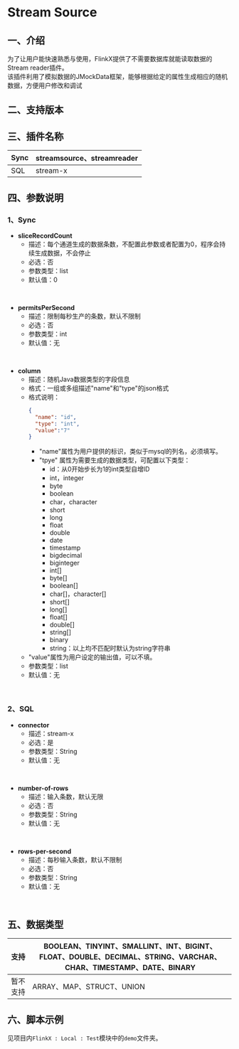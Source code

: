 # Stream Source

## 一、介绍
为了让用户能快速熟悉与使用，FlinkX提供了不需要数据库就能读取数据的Stream reader插件。<br />该插件利用了模拟数据的JMockData框架，能够根据给定的属性生成相应的随机数据，方便用户修改和调试

## 二、支持版本



## 三、插件名称
| Sync | streamsource、streamreader |
| --- | --- |
| SQL | stream-x |


## 四、参数说明
### 1、Sync
- **sliceRecordCount**
  - 描述：每个通道生成的数据条数，不配置此参数或者配置为0，程序会持续生成数据，不会停止
  - 必选：否
  - 参数类型：list
  - 默认值：0
<br />

- **permitsPerSecond**
  - 描述：限制每秒生产的条数，默认不限制
  - 必选：否
  - 参数类型：int
  - 默认值：无
<br />

- **column**
  - 描述：随机Java数据类型的字段信息
  - 格式：一组或多组描述"name"和"type"的json格式
  - 格式说明：
    ```json
    {
      "name": "id",
      "type": "int",
      "value":"7"
    }
    ```
    - "name"属性为用户提供的标识，类似于mysql的列名，必须填写。
    - "tpye" 属性为需要生成的数据类型，可配置以下类型：
      - id：从0开始步长为1的int类型自增ID
      - int，integer
      - byte
      - boolean
      - char，character
      - short
      - long
      - float
      - double
      - date
      - timestamp
      - bigdecimal
      - biginteger
      - int[]
      - byte[]
      - boolean[]
      - char[]，character[]
      - short[]
      - long[]
      - float[]
      - double[]
      - string[]
      - binary
      - string：以上均不匹配时默认为string字符串
  - "value"属性为用户设定的输出值，可以不填。
  - 参数类型：list
  - 默认值：无
<br />

### 2、SQL
- **connector**
  - 描述：stream-x
  - 必选：是
  - 参数类型：String
  - 默认值：无
<br />

- **number-of-rows**
  - 描述：输入条数，默认无限
  - 必选：否
  - 参数类型：String
  - 默认值：无
<br />

- **rows-per-second**
  - 描述：每秒输入条数，默认不限制
  - 必选：否
  - 参数类型：String
  - 默认值：无
<br />

## 五、数据类型
| 支持 | BOOLEAN、TINYINT、SMALLINT、INT、BIGINT、FLOAT、DOUBLE、DECIMAL、STRING、VARCHAR、CHAR、TIMESTAMP、DATE、BINARY |
| --- | --- |
| 暂不支持 | ARRAY、MAP、STRUCT、UNION |


## 六、脚本示例
见项目内`FlinkX : Local : Test`模块中的`demo`文件夹。
